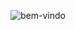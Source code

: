 ![bem-vindo](https://cdn.discordapp.com/attachments/581170733565214731/809929286411878410/save.png)
